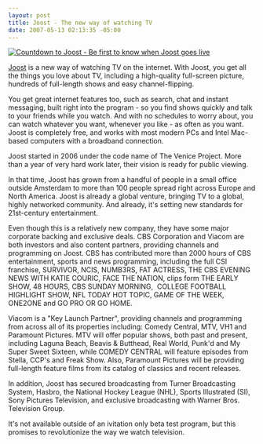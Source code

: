 ```yaml
---
layout: post
title: Joost - The new way of watching TV
date: 2007-05-13 02:13:35 -05:00
---
```


[![Countdown to Joost - Be first to know when Joost goes live](http://static.joost.com/rsc/images/signup-home.jpg)](http://www.joost.com/newsletter/alert/)  

[Joost](http://www.joost.com/) is a new way of watching TV on the internet. With Joost, you get all the things you love about TV, including a high-quality full-screen picture, hundreds of full-length shows and easy channel-flipping.

You get great internet features too, such as search, chat and instant messaging, built right into the program - so you find shows quickly and talk to your friends while you watch. And with no schedules to worry about, you can watch whatever you want, whenever you like - as often as you want. Joost is completely free, and works with most modern PCs and Intel Mac-based computers with a broadband connection.

Joost started in 2006 under the code name of The Venice Project. More than a year of very hard work later, their vision is ready for public viewing. 

In that time, Joost has grown from a handful of people in a small office outside Amsterdam to more than 100 people spread right across Europe and North America. Joost is already a global venture, bringing TV to a global, highly networked community. And already, it's setting new standards for 21st-century entertainment.

Even though this is a relatively new company, they have some major corporate backing and exclusive deals. CBS Corporation and Viacom are both investors and also content partners, providing channels and programming on Joost. CBS has contributed more than 2000 hours of CBS entertainment, sports and news programming, including the full CSI franchise, SURVIVOR, NCIS, NUMB3RS, FAT ACTRESS, THE CBS EVENING NEWS WITH KATIE COURIC, FACE THE NATION, clips form THE EARLY SHOW, 48 HOURS, CBS SUNDAY MORNING,  COLLEGE FOOTBALL HIGHLIGHT SHOW, NFL TODAY HOT TOPIC, GAME OF THE WEEK, ONE2ONE and GO PRO OR GO HOME. 

Viacom is a "Key Launch Partner", providing channels and programming from across all of its properties including: Comedy Central, MTV, VH1 and Paramount Pictures. MTV will offer popular shows, both past and present, including Laguna Beach, Beavis & Butthead, Real World, Punk'd and My Super Sweet Sixteen, while COMEDY CENTRAL will feature episodes from Stella, CCP's and Freak Show. Also, Paramount Pictures will be providing full-length feature films from its catalog of classics and recent releases.

In addition, Joost has secured broadcasting from Turner Broadcasting System, Hasbro, the National Hockey League (NHL), Sports Illustrated (SI), Sony Pictures Television, and exclusive broadcasting with Warner Bros. Television Group.

It's not available outside of an ivitation only beta test program, but this promises to revolutionize the way we watch television.
